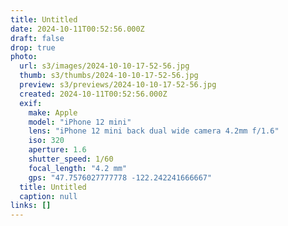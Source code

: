 ```yaml
---
title: Untitled
date: 2024-10-11T00:52:56.000Z
draft: false
drop: true
photo:
  url: s3/images/2024-10-10-17-52-56.jpg
  thumb: s3/thumbs/2024-10-10-17-52-56.jpg
  preview: s3/previews/2024-10-10-17-52-56.jpg
  created: 2024-10-11T00:52:56.000Z
  exif:
    make: Apple
    model: "iPhone 12 mini"
    lens: "iPhone 12 mini back dual wide camera 4.2mm f/1.6"
    iso: 320
    aperture: 1.6
    shutter_speed: 1/60
    focal_length: "4.2 mm"
    gps: "47.7576027777778 -122.242241666667"
  title: Untitled
  caption: null
links: []
---
```

